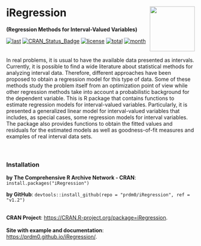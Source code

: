 
iRegression <img src="https://raw.githubusercontent.com/prdm0/tempfiles/master/logo_iRegession.png" align="right" alt="" width="120" />
=======================================================================================================================================
**(Regression Methods for Interval-Valued Variables)**

[![last](https://www.r-pkg.org/badges/last-release/iRegression)](https://CRAN.R-project.org/package=iRegression)
[![CRAN_Status_Badge](https://www.r-pkg.org/badges/version/iRegression)](https://CRAN.R-project.org/package=iRegression)
[![license](https://img.shields.io/cran/l/devtools.svg)](https://www.gnu.org/licenses/gpl-2.0)
[![total](http://cranlogs.r-pkg.org/badges/grand-total/iRegression)](https://CRAN.R-project.org/package=iRegression)
[![month](https://cranlogs.r-pkg.org/badges/iRegression)](https://CRAN.R-project.org/package=iRegression)
<br><br><br>
In real problems, it is usual to have the available data presented as intervals. Currently, it is possible to find a wide literature about statistical methods for analyzing interval data. Therefore, different approaches have been proposed to obtain a regression model for this type of data. Some of these methods study the problem itself from an optimization point of view while other regression methods take into account a probabilistic background for the dependent variable. This is R package that contains functions to estimate regression models for interval-valued variables. Particularly, it is presented a generalized linear model for interval-valued variables that includes, as special cases, some regression models for interval variables. The package also provides functions to obtain the fitted values and residuals for the estimated models as well as goodness-of-fit measures and examples of real interval data sets. <br><br><br>


### Installation

**by The Comprehensive R Archive Network - CRAN**: `install.packages("iRegression")` 

**by GitHub**: `devtools::install_github(repo = "prdm0/iRegression", ref =  "v1.2")` <br><br>

**CRAN Project**: https://CRAN.R-project.org/package=iRegression. <br><br>
**Site with example and documentation**: https://prdm0.github.io/iRegression/.

